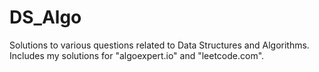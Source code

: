 # DS_Algo
Solutions to various questions related to Data Structures and Algorithms. Includes my solutions for "algoexpert.io" and "leetcode.com".
